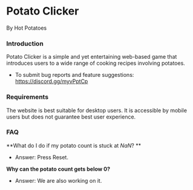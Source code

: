 # Potato Clicker
By Hot Potatoes



### Introduction

Potato Clicker is a simple and yet entertaining web-based game that introduces users to a wide range of cooking recipes involving potatoes. 

* To submit bug reports and feature suggestions: 
  https://discord.gg/myvPptCp

### Requirements

The website is best suitable for desktop users. It is accessible by mobile users but does not guarantee best user experience.

### FAQ

**What do I do if my potato count is stuck at *NaN*? **

* Answer: Press Reset.

**Why can the potato count gets below 0?**

* Answer: We are also working on it.


